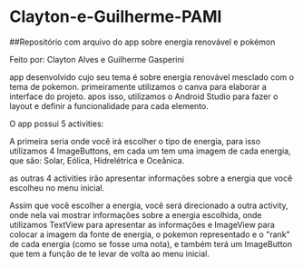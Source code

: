 # Clayton-e-Guilherme-PAMI
##Repositório com arquivo do app sobre energia renovável e pokémon

Feito por: Clayton Alves e Guilherme Gasperini

app desenvolvido cujo seu tema é sobre energia renovável mesclado com o tema de pokemon.
primeiramente utilizamos o canva para elaborar a interface do projeto.
apos isso, utilizamos o Android Studio para fazer o layout e definir a funcionalidade para cada elemento.

O app possui 5 activities:

A primeira seria onde você irá escolher o tipo de energia, para isso utilizamos 4 ImageButtons, em cada um tem uma imagem de cada energia, que são: Solar, Eólica, Hidrelétrica e Oceânica.

as outras 4 activities irão apresentar informações sobre a energia que você escolheu no menu inicial.

Assim que você escolher a energia, você será direcionado a outra activity, onde nela vai mostrar informações sobre a energia escolhida, onde utilizamos TextView para apresentar as informações e ImageView para colocar a imagem da fonte de energia, o pokemon representado e o "rank" de cada energia (como se fosse uma nota), e também terá um ImageButton que tem a função de te levar de volta ao menu inicial.
